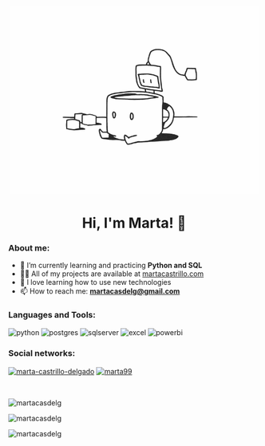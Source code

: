 <div id="header" align="center">
  <img src="https://github.com/MartaCasdelg/MartaCasdelg/blob/main/Banner2.gif" width="500"/>
</div>
<h1 align="center">Hi, I'm Marta! 🌻</h1>


<h3 align="left">About me:</h3>

- 🌱 I’m currently learning and practicing **Python and SQL**
- 👨‍💻 All of my projects are available at [martacastrillo.com](https://martacastrillo.com/)
- 💞️ I love learning how to use new technologies
- 📫 How to reach me: **martacasdelg@gmail.com**


<h3 align="left">Languages and Tools:</h3>
<div id="header" align="left">
    <img src="https://img.shields.io/badge/Python-3776AB?style=for-the-badge&logo=python&logoColor=white" alt="python"/>
  </a> 
    <img src="https://img.shields.io/badge/postgres-%23316192.svg?style=for-the-badge&logo=postgresql&logoColor=white" alt="postgres"/>
  </a>
    <img src="https://img.shields.io/badge/Microsoft%20SQL%20Server-CC2927?style=for-the-badge&logo=microsoft%20sql%20server&logoColor=white" alt="sqlserver"/>
  </a>
 <img src="https://img.shields.io/badge/Microsoft_Excel-217346?style=for-the-badge&logo=microsoft-excel&logoColor=white" alt="excel"/>
  </a>
 <img src="https://img.shields.io/badge/Power_BI-FFBE00?style=for-the-badge&logo=Power-BI&logoColor=white" alt="powerbi"/>
  </a>
  
</div>


<h3 align="left">Social networks:</h3>
<p align="left">
<a href="https://linkedin.com/in/marta-castrillo-delgado" target="blank"><img align="center" src="https://img.shields.io/badge/linkedin-%230077B5.svg?style=for-the-badge&logo=linkedin&logoColor=white" alt="marta-castrillo-delgado" /></a>
<a href="https://kaggle.com/marta99" target="blank"><img align="center" src="https://img.shields.io/badge/Kaggle-035a7d?style=for-the-badge&logo=kaggle&logoColor=white" alt="marta99" /></a>
</p>

&nbsp;

<p><img align="center" src="https://github-readme-streak-stats.herokuapp.com/?user=martacasdelg&" alt="martacasdelg" /></p>
<p><img align="left" src="https://github-readme-stats.vercel.app/api/top-langs?username=martacasdelg&show_icons=true&locale=en&layout=compact" alt="martacasdelg" /></p>

&nbsp;
<p align="left"> <img src="https://komarev.com/ghpvc/?username=martacasdelg&label=Profile%20views&color=0e75b6&style=flat" alt="martacasdelg" /> </p>
